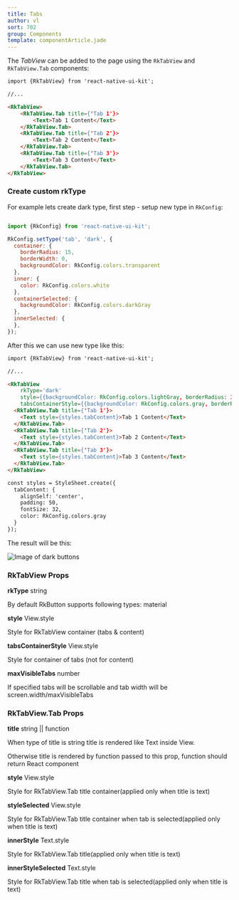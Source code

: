 ```yaml
---
title: Tabs
author: vl
sort: 702
group: Components
template: componentArticle.jade
---
```



<div class="component" image="tabs.gif"></div>

The *TabView* can be added to the page using the `RkTabView` and `RkTabView.Tab` components:

```html
import {RkTabView} from 'react-native-ui-kit';

//...

<RkTabView>
    <RkTabView.Tab title={'Tab 1'}>
        <Text>Tab 1 Content</Text>
    </RkTabView.Tab>
    <RkTabView.Tab title={'Tab 2'}>
        <Text>Tab 2 Content</Text>
    </RkTabView.Tab>
    <RkTabView.Tab title={'Tab 3'}>
        <Text>Tab 3 Content</Text>
    </RkTabView.Tab>
</RkTabView>
```

### Create custom rkType

For example lets create dark type, first step - setup new type in  `RkConfig`:

```javascript

import {RkConfig} from 'react-native-ui-kit';

RkConfig.setType('tab', 'dark', {
  container: {
    borderRadius: 15,
    borderWidth: 0,
    backgroundColor: RkConfig.colors.transparent
  },
  inner: {
    color: RkConfig.colors.white
  },
  containerSelected: {
    backgroundColor: RkConfig.colors.darkGray
  },
  innerSelected: {
  },
});

```

After this we can use new type like this: 

```html
import {RkTabView} from 'react-native-ui-kit';

//... 

<RkTabView 
    rkType='dark'
    style={{backgroundColor: RkConfig.colors.lightGray, borderRadius: 15}}
    tabsContainerStyle={{backgroundColor: RkConfig.colors.gray, borderRadius: 15}}>
  <RkTabView.Tab title={'Tab 1'}>
    <Text style={styles.tabContent}>Tab 1 Content</Text>
  </RkTabView.Tab>
  <RkTabView.Tab title={'Tab 2'}>
    <Text style={styles.tabContent}>Tab 2 Content</Text>
  </RkTabView.Tab>
  <RkTabView.Tab title={'Tab 3'}>
    <Text style={styles.tabContent}>Tab 3 Content</Text>
  </RkTabView.Tab>
</RkTabView>

const styles = StyleSheet.create({
  tabContent: {
    alignSelf: 'center',
    padding: 50,
    fontSize: 32,
    color: RkConfig.colors.gray
  }
});

```

The result will be this:

![Image of dark buttons](/images/components/darkTab.png)


### RkTabView Props

<div class="doc-prop">
    <p><strong>rkType</strong> string</p>
    <p>By default RkButton supports following types: material</p>
</div>
<div class="doc-prop">
    <p><strong>style</strong> View.style </p>
    <p>Style for RkTabView container (tabs & content)</p>
</div>
<div class="doc-prop">
    <p><strong>tabsContainerStyle</strong> View.style </p>
    <p>Style for container of tabs (not for content)</p>
</div>
<div class="doc-prop">
    <p><strong>maxVisibleTabs</strong> number </p>
    <p>If specified tabs will be scrollable and tab width will be screen.width/maxVisibleTabs</p>
</div>

### RkTabView.Tab Props

<div class="doc-prop">
    <p><strong>title</strong> string || function </p>
    <p>When type of title is string title is rendered like Text inside View.</p>
    <p>Otherwise title is rendered by function passed to this prop, function should return React component</p>
</div>
<div class="doc-prop">
    <p><strong>style</strong> View.style </p>
    <p>Style for RkTabView.Tab title container(applied only when title is text)</p>
</div>
<div class="doc-prop">
    <p><strong>styleSelected</strong> View.style </p>
    <p>Style for RkTabView.Tab title container when tab is selected(applied only when title is text)</p>
</div>
<div class="doc-prop">
    <p><strong>innerStyle</strong> Text.style </p>
    <p>Style for RkTabView.Tab title(applied only when title is text)</p>
</div>
<div class="doc-prop">
    <p><strong>innerStyleSelected</strong> Text.style </p>
    <p>Style for RkTabView.Tab title when tab is selected(applied only when title is text)</p>
</div>


<div class="component-end"></div>
